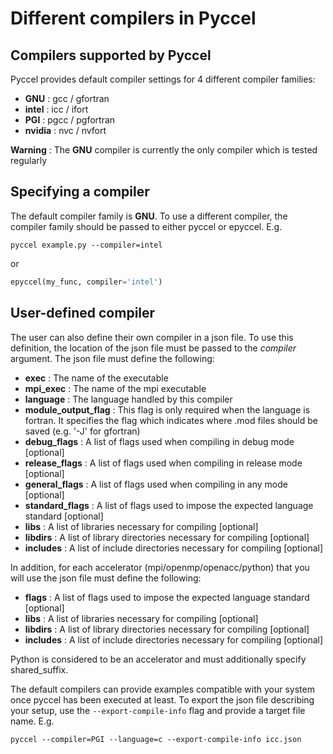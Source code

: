 # Different compilers in Pyccel
## Compilers supported by Pyccel

Pyccel provides default compiler settings for 4 different compiler families:
-   **GNU** : gcc / gfortran
-   **intel** : icc / ifort
-   **PGI** : pgcc / pgfortran
-   **nvidia** : nvc / nvfort

**Warning** : The **GNU** compiler is currently the only compiler which is tested regularly

## Specifying a compiler

The default compiler family is **GNU**. To use a different compiler, the compiler family should be passed to either pyccel or epyccel.
E.g.
```shell
pyccel example.py --compiler=intel
```
or
```python
epyccel(my_func, compiler='intel')
```

## User-defined compiler

The user can also define their own compiler in a json file. To use this definition, the location of the json file must be passed to the _compiler_ argument. The json file must define the following:

-   **exec** : The name of the executable
-   **mpi\_exec** : The name of the mpi executable
-   **language** : The language handled by this compiler
-   **module\_output\_flag** : This flag is only required when the language is fortran. It specifies the flag which indicates where .mod files should be saved (e.g. '-J' for gfortran)
-   **debug\_flags** : A list of flags used when compiling in debug mode \[optional\]
-   **release\_flags** : A list of flags used when compiling in release mode \[optional\]
-   **general\_flags** : A list of flags used when compiling in any mode \[optional\]
-   **standard\_flags** : A list of flags used to impose the expected language standard \[optional\]
-   **libs** : A list of libraries necessary for compiling \[optional\]
-   **libdirs** : A list of library directories necessary for compiling \[optional\]
-   **includes** : A list of include directories necessary for compiling \[optional\]
  
In addition, for each accelerator (mpi/openmp/openacc/python) that you will use the json file must define the following:
  
-   **flags** : A list of flags used to impose the expected language standard \[optional\]
-   **libs** : A list of libraries necessary for compiling \[optional\]
-   **libdirs** : A list of library directories necessary for compiling \[optional\]
-   **includes** : A list of include directories necessary for compiling \[optional\]

Python is considered to be an accelerator and must additionally specify shared\_suffix.

The default compilers can provide examples compatible with your system once pyccel has been executed at least. To export the json file describing your setup, use the `--export-compile-info` flag and provide a target file name.
E.g.
```shell
pyccel --compiler=PGI --language=c --export-compile-info icc.json
```

